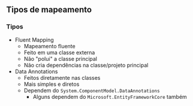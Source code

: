 ## Tipos de mapeamento

### Tipos

- Fluent Mapping
  - Mapeamento fluente
  - Feito em uma classe externa
  - Não "polui" a classe principal
  - Não cria dependências na classe/projeto principal
- Data Annotations
  - Feitos diretamente nas classes
  - Mais simples e diretos
  - Dependem do `System.ComponentModel.DataAnnotations`
    - Alguns dependem do `Microsoft.EntityFrameworkCore` também